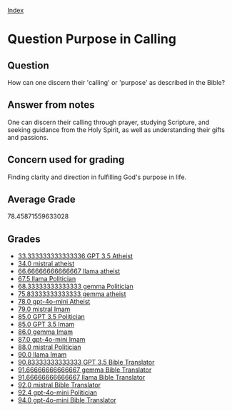 
[Index](../../index.md)
# Question Purpose in Calling
## Question
How can one discern their 'calling' or 'purpose' as described in the Bible?

## Answer from notes
One can discern their calling through prayer, studying Scripture, and seeking guidance from the Holy Spirit, as well as understanding their gifts and passions.

## Concern used for grading
Finding clarity and direction in fulfilling God's purpose in life.

## Average Grade
78.45871559633028

## Grades
 * [33.333333333333336 GPT 3.5 Atheist](../answers/GPT_3.5_Atheist/Purpose_in_Calling.md)
 * [34.0 mistral atheist](../answers/mistral_atheist/Purpose_in_Calling.md)
 * [66.66666666666667 llama atheist](../answers/llama_atheist/Purpose_in_Calling.md)
 * [67.5 llama Politician](../answers/llama_Politician/Purpose_in_Calling.md)
 * [68.33333333333333 gemma Politician](../answers/gemma_Politician/Purpose_in_Calling.md)
 * [75.83333333333333 gemma atheist](../answers/gemma_atheist/Purpose_in_Calling.md)
 * [78.0 gpt-4o-mini Atheist](../answers/gpt-4o-mini_Atheist/Purpose_in_Calling.md)
 * [79.0 mistral Imam](../answers/mistral_Imam/Purpose_in_Calling.md)
 * [85.0 GPT 3.5 Politician](../answers/GPT_3.5_Politician/Purpose_in_Calling.md)
 * [85.0 GPT 3.5 Imam](../answers/GPT_3.5_Imam/Purpose_in_Calling.md)
 * [86.0 gemma Imam](../answers/gemma_Imam/Purpose_in_Calling.md)
 * [87.0 gpt-4o-mini Imam](../answers/gpt-4o-mini_Imam/Purpose_in_Calling.md)
 * [88.0 mistral Politician](../answers/mistral_Politician/Purpose_in_Calling.md)
 * [90.0 llama Imam](../answers/llama_Imam/Purpose_in_Calling.md)
 * [90.83333333333333 GPT 3.5 Bible Translator](../answers/GPT_3.5_Bible_Translator/Purpose_in_Calling.md)
 * [91.66666666666667 gemma Bible Translator](../answers/gemma_Bible_Translator/Purpose_in_Calling.md)
 * [91.66666666666667 llama Bible Translator](../answers/llama_Bible_Translator/Purpose_in_Calling.md)
 * [92.0 mistral Bible Translator](../answers/mistral_Bible_Translator/Purpose_in_Calling.md)
 * [92.4 gpt-4o-mini Politician](../answers/gpt-4o-mini_Politician/Purpose_in_Calling.md)
 * [94.0 gpt-4o-mini Bible Translator](../answers/gpt-4o-mini_Bible_Translator/Purpose_in_Calling.md)

